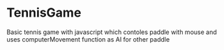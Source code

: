 # TennisGame
Basic tennis game with javascript which contoles paddle with mouse and uses computerMovement function as AI for other paddle
